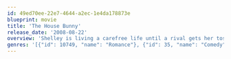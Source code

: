 ```yaml
---
id: 49ed70ee-22e7-4644-a2ec-1e4da178873e
blueprint: movie
title: 'The House Bunny'
release_date: '2008-08-22'
overview: 'Shelley is living a carefree life until a rival gets her tossed out of the Playboy Mansion. With nowhere to go, fate delivers her to the sorority girls from Zeta Alpha Zeta. Unless they can sign a new pledge class, the seven socially clueless women will lose their house to the scheming girls of Phi Iota Mu. In order to accomplish their goal, they need Shelley to teach them the ways of makeup and men; at the same time, Shelley needs some of what the Zetas have - a sense of individuality. The combination leads all the girls to learn how to stop pretending and start being themselves.'
genres: '[{"id": 10749, "name": "Romance"}, {"id": 35, "name": "Comedy"}]'
---
```

